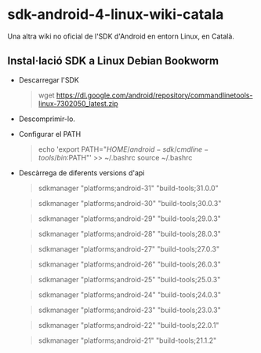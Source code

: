 # sdk-android-4-linux-wiki-catala
Una altra wiki no oficial de l'SDK d'Android en entorn Linux, en Català.


## Instal·lació SDK a Linux Debian Bookworm
- Descarregar l'SDK
  > wget https://dl.google.com/android/repository/commandlinetools-linux-7302050_latest.zip
- Descomprimir-lo.
- Configurar el PATH
  > echo 'export PATH="$HOME/android-sdk/cmdline-tools/bin:$PATH"' >> ~/.bashrc
  > source ~/.bashrc
- Descàrrega de diferents versions d'api
  > sdkmanager "platforms;android-31" "build-tools;31.0.0"
  
  > sdkmanager "platforms;android-30" "build-tools;30.0.3"
  
  > sdkmanager "platforms;android-29" "build-tools;29.0.3"
  
  > sdkmanager "platforms;android-28" "build-tools;28.0.3"
  
  > sdkmanager "platforms;android-27" "build-tools;27.0.3"
  
  > sdkmanager "platforms;android-26" "build-tools;26.0.3"
  
  > sdkmanager "platforms;android-25" "build-tools;25.0.3"
  
  > sdkmanager "platforms;android-24" "build-tools;24.0.3"
  
  > sdkmanager "platforms;android-23" "build-tools;23.0.3"
  
  > sdkmanager "platforms;android-22" "build-tools;22.0.1"
  
  > sdkmanager "platforms;android-21" "build-tools;21.1.2"
  
